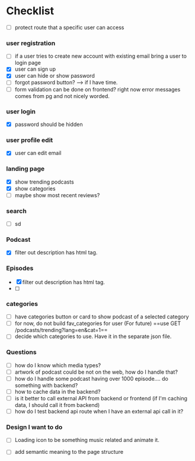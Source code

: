 # Checklist
- [ ] protect route that a specific user can access

### user registration
- [ ] if a user tries to create new account with existing email bring a user to login page
- [x] user can sign up
- [x] user can hide or show password
- [ ] forgot password button? --> if I have time.
- [ ] form validation can be done on frontend? right now error messages comes from pg and not nicely worded.

### user login
- [x] password should be hidden

### user profile edit
- [x] user can edit email

### landing page
- [x] show trending podcasts
- [x] show categories
- [ ] maybe show most recent reviews?

### search
- [ ] sd

### Podcast
- [x] filter out description has html tag.
### Episodes
- [x] filter out description has html tag.
- [ ] 

### categories
- [ ] have categories button or card to show podcast of a selected category
- [ ] for now, do not build fav_categories for user (For future)
      ==use GET /podcasts/trending?lang=en&cat=1==
- [ ] decide which categories to use. Have it in the separate json file.

### Questions
- [ ] how do I know which media types?
- [ ] artwork of podcast could be not on the web, how do I handle that?
- [ ] how do I handle some podcast having over 1000 episode.... do something with backend?
- [ ] how to cache data in the backend?
- [ ] is it better to call external API from backend or frontend (if I'm caching data, I should call it from backend)
- [ ] how do I test backend api route when I have an external api call in it?

### Design I want to do
-[ ] Loading icon to be something music related and animate it.
-[ ] add semantic meaning to the page structure
            

